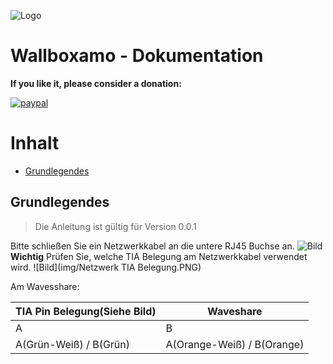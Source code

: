 ![Logo](img/iceroad.png)

# Wallboxamo - Dokumentation

**If you like it, please consider a donation:**

[![paypal](https://www.paypalobjects.com/en_US/i/btn/btn_donateCC_LG.gif)](https://www.paypal.com/cgi-bin/webscr?cmd=_s-xclick&hosted_button_id=UYB92ZVNEFNF6&source=url)

# Inhalt

- [Grundlegendes](#grundlegendes)

## Grundlegendes

> Die Anleitung ist gültig für Version 0.0.1

Bitte schließen Sie ein Netzwerkkabel an die untere RJ45 Buchse an.
![Bild](img/cable_place.png)
**Wichtig** Prüfen Sie, welche TIA Belegung am Netzwerkkabel verwendet wird.
![Bild](img/Netzwerk TIA Belegung.PNG)

Am Wavesshare:

<table>
  <thead>
    <tr>
      <th>TIA Pin Belegung(Siehe Bild)</th>
      <th>Waveshare</th>
    </tr>
  </thead>
  <tbody>
    <tr>
      <td>A</td>
      <td>B</td>
    </tr>
    <tr>
      <td>A(Grün-Weiß) / B(Grün)</td>
      <td>A(Orange-Weiß) / B(Orange)</td>
    </tr>
  </tbody>
</table>
